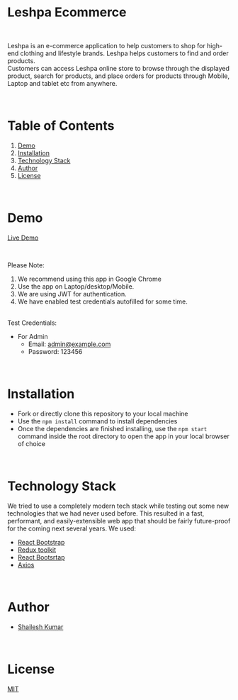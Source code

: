 # Leshpa Ecommerce
<br/>

Leshpa is an e-commerce application to help customers to shop for high-end clothing and lifestyle brands. Leshpa helps customers to find and order products. <br/>Customers can access Leshpa online store to browse through the displayed product, search for products, and place orders for products through Mobile, Laptop and tablet etc from anywhere.

<br/>

# Table of Contents

1. [Demo](#demo)
2. [Installation](#installation)
3. [Technology Stack](#technology-stack)
4. [Author](#author)
5. [License](#license)

<br/>

# Demo

[Live Demo](https://leshpa-ecomm.onrender.com/)

<br/>

Please Note:

1. We recommend using this app in Google Chrome
2. Use the app on Laptop/desktop/Mobile.
3. We are using JWT for authentication.
4. We have enabled test credentials autofilled for some time.

<br/>
Test Credentials:

- For Admin
  - Email: admin@example.com
  - Password: 123456
  
<br/>

# Installation

- Fork or directly clone this repository to your local machine
- Use the `npm install` command to install dependencies
- Once the dependencies are finished installing, use the `npm start` command inside the root directory to open the app in your local browser of choice

<br/>

# Technology Stack

We tried to use a completely modern tech stack while testing out some new technologies that we had never used before. This resulted in a fast, performant, and easily-extensible web app that should be fairly future-proof for the coming next several years. We used:

- [React Bootstrap](https://ant.design/)
- [Redux toolkit](https://redux-toolkit.js.org/)
- [React Bootsrtap](https://react-bootstrap.github.io/)
- [Axios](https://axios-http.com/docs/intro)

<br/>

# Author

- [Shailesh Kumar](https://github.com/sauravarora041294)

<br/>

# License

[MIT](https://opensource.org/licenses/MIT)

